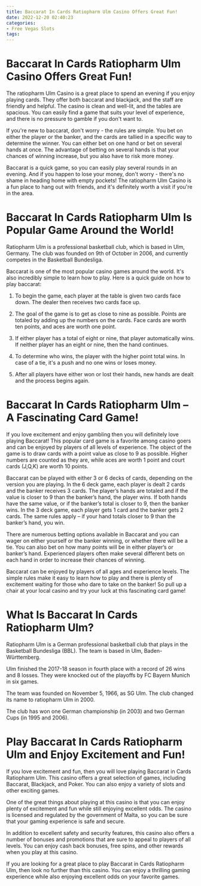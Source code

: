 ```yaml
---
title: Baccarat In Cards Ratiopharm Ulm Casino Offers Great Fun!
date: 2022-12-20 02:40:23
categories:
- Free Vegas Slots
tags:
---
```



#  Baccarat In Cards Ratiopharm Ulm Casino Offers Great Fun!

The ratiopharm Ulm Casino is a great place to spend an evening if you enjoy playing cards. They offer both baccarat and blackjack, and the staff are friendly and helpful. The casino is clean and well-lit, and the tables are spacious. You can easily find a game that suits your level of experience, and there is no pressure to gamble if you don't want to.

If you're new to baccarat, don't worry - the rules are simple. You bet on either the player or the banker, and the cards are tallied in a specific way to determine the winner. You can either bet on one hand or bet on several hands at once. The advantage of betting on several hands is that your chances of winning increase, but you also have to risk more money.

Baccarat is a quick game, so you can easily play several rounds in an evening. And if you happen to lose your money, don't worry - there's no shame in heading home with empty pockets! The ratiopharm Ulm Casino is a fun place to hang out with friends, and it's definitely worth a visit if you're in the area.

#  Baccarat In Cards Ratiopharm Ulm Is Popular Game Around the World!

Ratiopharm Ulm is a professional basketball club, which is based in Ulm, Germany. The club was founded on 9th of October in 2006, and currently competes in the Basketball Bundesliga. 

Baccarat is one of the most popular casino games around the world. It's also incredibly simple to learn how to play. Here is a quick guide on how to play baccarat:

1) To begin the game, each player at the table is given two cards face down. The dealer then receives two cards face up. 

2) The goal of the game is to get as close to nine as possible. Points are totaled by adding up the numbers on the cards. Face cards are worth ten points, and aces are worth one point. 

3) If either player has a total of eight or nine, that player automatically wins. If neither player has an eight or nine, then the hand continues. 

4) To determine who wins, the player with the higher point total wins. In case of a tie, it's a push and no one wins or loses money. 

5) After all players have either won or lost their hands, new hands are dealt and the process begins again.

#  Baccarat In Cards Ratiopharm Ulm – A Fascinating Card Game!

If you love excitement and enjoy gambling then you will definitely love playing Baccarat! This popular card game is a favorite among casino goers and can be enjoyed by players of all levels of experience. The object of the game is to draw cards with a point value as close to 9 as possible. Higher numbers are counted as they are, while aces are worth 1 point and court cards (J,Q,K) are worth 10 points.

Baccarat can be played with either 3 or 6 decks of cards, depending on the version you are playing. In the 6 deck game, each player is dealt 2 cards and the banker receives 3 cards. The player’s hands are totaled and if the value is closer to 9 than the banker’s hand, the player wins. If both hands have the same value, or if the banker’s total is closer to 9, then the banker wins. In the 3 deck game, each player gets 1 card and the banker gets 2 cards. The same rules apply – if your hand totals closer to 9 than the banker’s hand, you win.

There are numerous betting options available in Baccarat and you can wager on either yourself or the banker winning, or whether there will be a tie. You can also bet on how many points will be in either player’s or banker’s hand. Experienced players often make several different bets on each hand in order to increase their chances of winning.

Baccarat can be enjoyed by players of all ages and experience levels. The simple rules make it easy to learn how to play and there is plenty of excitement waiting for those who dare to take on the banker! So pull up a chair at your local casino and try your luck at this fascinating card game!

#  What Is Baccarat In Cards Ratiopharm Ulm?

Ratiopharm Ulm is a German professional basketball club that plays in the Basketball Bundesliga (BBL). The team is based in Ulm, Baden-Württemberg.

 Ulm finished the 2017-18 season in fourth place with a record of 26 wins and 8 losses. They were knocked out of the playoffs by FC Bayern Munich in six games.

The team was founded on November 5, 1966, as SG Ulm. The club changed its name to ratiopharm Ulm in 2000.

The club has won one German championship (in 2003) and two German Cups (in 1995 and 2006).

#  Play Baccarat In Cards Ratiopharm Ulm and Enjoy Excitement and Fun!

If you love excitement and fun, then you will love playing Baccarat in Cards Ratiopharm Ulm. This casino offers a great selection of games, including Baccarat, Blackjack, and Poker. You can also enjoy a variety of slots and other exciting games.

One of the great things about playing at this casino is that you can enjoy plenty of excitement and fun while still enjoying excellent odds. The casino is licensed and regulated by the government of Malta, so you can be sure that your gaming experience is safe and secure.

In addition to excellent safety and security features, this casino also offers a number of bonuses and promotions that are sure to appeal to players of all levels. You can enjoy cash back bonuses, free spins, and other rewards when you play at this casino.

If you are looking for a great place to play Baccarat in Cards Ratiopharm Ulm, then look no further than this casino. You can enjoy a thrilling gaming experience while also enjoying excellent odds on your favorite games.
